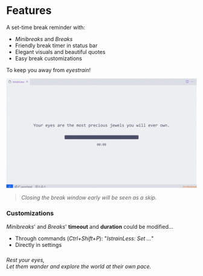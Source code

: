 # Features
A set-time break reminder with:
- *Minibreaks* and *Breaks*
- Friendly break timer in status bar
- Elegant visuals and beautiful quotes
- Easy break customizations

To keep you away from *eyestrain*!

![SHOWCASE](https://github.com/CarbonicSoda/vscode-istrainless/blob/master/media/showcase.gif?raw=true)

>*Closing the break window early will be seen as a skip.*

### Customizations
*Minibreaks*' and *Breaks*' **timeout** and **duration** could be modified...
- Through commands (*Ctrl+Shift+P*): "*IstrainLess: Set ...*"
- Directly in settings

###
*Rest your eyes,  
Let them wander and explore the world at their own pace.*
